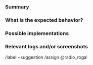 <!---
Please read this!

Before opening a new issue, make sure to search for keywords in the issues
filtered by the "enhancement" and "suggestion" labels:

- https://gitlab.com/radio_rogal/spring-boot-never-retry/-/issues/?label_name%5B%5D=enhancement
- https://gitlab.com/radio_rogal/spring-boot-never-retry/-/issues/?label_name%5B%5D=suggestion

and verify the issue you're about to submit isn't a duplicate.
--->

### Summary

<!-- A clear and concise description of what the feature is. -->

### What is the expected behavior?

<!-- Describe what you should see. -->

### Possible implementations

<!-- If you can, link to the line of code that might be responsible for the feature. -->

### Relevant logs and/or screenshots

<!-- Paste any relevant logs - please use code blocks (```) to format console output, logs, and code
 as it's tough to read otherwise. -->

/label ~suggestion
/assign @radio_rogal
